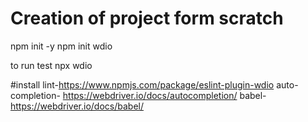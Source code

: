 # Creation of project form scratch

npm init -y
npm init wdio

to run test
npx wdio

#install 
lint-https://www.npmjs.com/package/eslint-plugin-wdio
auto-completion- https://webdriver.io/docs/autocompletion/
babel-https://webdriver.io/docs/babel/